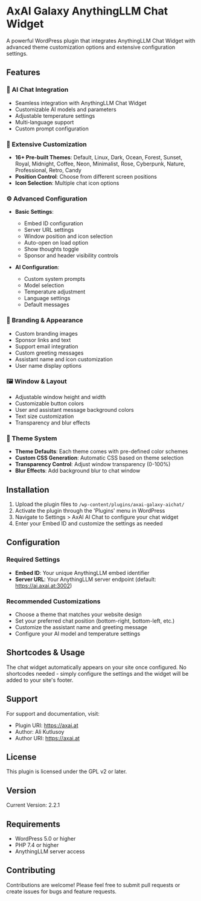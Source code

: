 # AxAI Galaxy AnythingLLM Chat Widget

A powerful WordPress plugin that integrates AnythingLLM Chat Widget with advanced theme customization options and extensive configuration settings.

## Features

### 🤖 AI Chat Integration
- Seamless integration with AnythingLLM Chat Widget
- Customizable AI models and parameters
- Adjustable temperature settings
- Multi-language support
- Custom prompt configuration

### 🎨 Extensive Customization
- **16+ Pre-built Themes**: Default, Linux, Dark, Ocean, Forest, Sunset, Royal, Midnight, Coffee, Neon, Minimalist, Rose, Cyberpunk, Nature, Professional, Retro, Candy
- **Position Control**: Choose from different screen positions
- **Icon Selection**: Multiple chat icon options

### ⚙️ Advanced Configuration
- **Basic Settings**:
  - Embed ID configuration
  - Server URL settings
  - Window position and icon selection
  - Auto-open on load option
  - Show thoughts toggle
  - Sponsor and header visibility controls

- **AI Configuration**:
  - Custom system prompts
  - Model selection
  - Temperature adjustment
  - Language settings
  - Default messages

### 🎯 Branding & Appearance
- Custom branding images
- Sponsor links and text
- Support email integration
- Custom greeting messages
- Assistant name and icon customization
- User name display options

### 🖼️ Window & Layout
- Adjustable window height and width
- Customizable button colors
- User and assistant message background colors
- Text size customization
- Transparency and blur effects

### 🎨 Theme System
- **Theme Defaults**: Each theme comes with pre-defined color schemes
- **Custom CSS Generation**: Automatic CSS based on theme selection
- **Transparency Control**: Adjust window transparency (0-100%)
- **Blur Effects**: Add background blur to chat window

## Installation

1. Upload the plugin files to `/wp-content/plugins/axai-galaxy-aichat/`
2. Activate the plugin through the 'Plugins' menu in WordPress
3. Navigate to Settings > AxAI AI Chat to configure your chat widget
4. Enter your Embed ID and customize the settings as needed

## Configuration

### Required Settings
- **Embed ID**: Your unique AnythingLLM embed identifier
- **Server URL**: Your AnythingLLM server endpoint (default: https://ai.axai.at:3002)

### Recommended Customizations
- Choose a theme that matches your website design
- Set your preferred chat position (bottom-right, bottom-left, etc.)
- Customize the assistant name and greeting message
- Configure your AI model and temperature settings

## Shortcodes & Usage

The chat widget automatically appears on your site once configured. No shortcodes needed - simply configure the settings and the widget will be added to your site's footer.

## Support

For support and documentation, visit:
- Plugin URI: https://axai.at
- Author: Ali Kutlusoy
- Author URI: https://axai.at

## License

This plugin is licensed under the GPL v2 or later.

## Version

Current Version: 2.2.1

## Requirements

- WordPress 5.0 or higher
- PHP 7.4 or higher
- AnythingLLM server access

## Contributing

Contributions are welcome! Please feel free to submit pull requests or create issues for bugs and feature requests.
